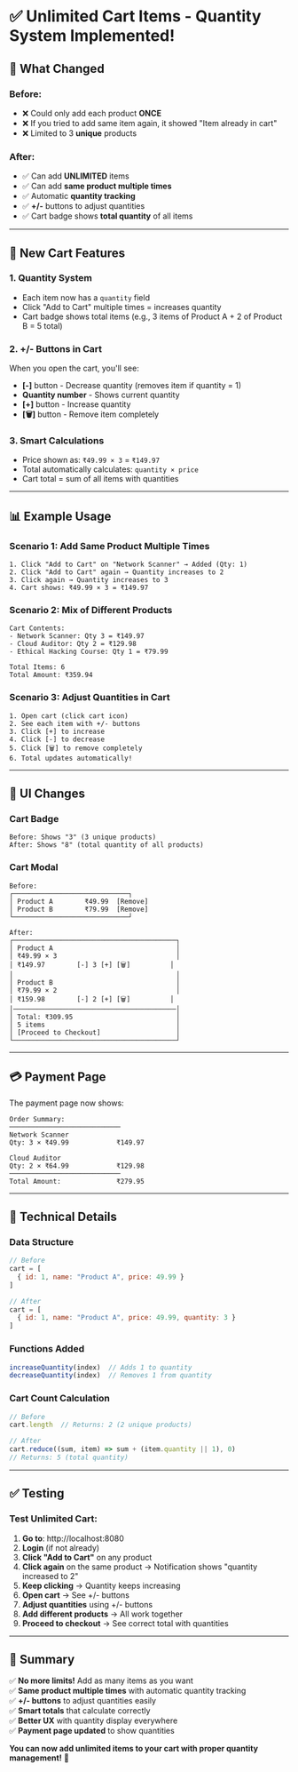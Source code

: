 # ✅ Unlimited Cart Items - Quantity System Implemented!

## 🎯 What Changed

### Before:
- ❌ Could only add each product **ONCE**
- ❌ If you tried to add same item again, it showed "Item already in cart"
- ❌ Limited to 3 **unique** products

### After:
- ✅ Can add **UNLIMITED** items
- ✅ Can add **same product multiple times**
- ✅ Automatic **quantity tracking**
- ✅ **+/-** buttons to adjust quantities
- ✅ Cart badge shows **total quantity** of all items

---

## 🛒 New Cart Features

### 1. **Quantity System**
- Each item now has a `quantity` field
- Click "Add to Cart" multiple times = increases quantity
- Cart badge shows total items (e.g., 3 items of Product A + 2 of Product B = 5 total)

### 2. **+/- Buttons in Cart**
When you open the cart, you'll see:
- **[-]** button - Decrease quantity (removes item if quantity = 1)
- **Quantity number** - Shows current quantity
- **[+]** button - Increase quantity
- **[🗑️]** button - Remove item completely

### 3. **Smart Calculations**
- Price shown as: `₹49.99 × 3` = `₹149.97`
- Total automatically calculates: `quantity × price`
- Cart total = sum of all items with quantities

---

## 📊 Example Usage

### Scenario 1: Add Same Product Multiple Times
```
1. Click "Add to Cart" on "Network Scanner" → Added (Qty: 1)
2. Click "Add to Cart" again → Quantity increases to 2
3. Click again → Quantity increases to 3
4. Cart shows: ₹49.99 × 3 = ₹149.97
```

### Scenario 2: Mix of Different Products
```
Cart Contents:
- Network Scanner: Qty 3 = ₹149.97
- Cloud Auditor: Qty 2 = ₹129.98
- Ethical Hacking Course: Qty 1 = ₹79.99

Total Items: 6
Total Amount: ₹359.94
```

### Scenario 3: Adjust Quantities in Cart
```
1. Open cart (click cart icon)
2. See each item with +/- buttons
3. Click [+] to increase
4. Click [-] to decrease
5. Click [🗑️] to remove completely
6. Total updates automatically!
```

---

## 🎨 UI Changes

### Cart Badge
```
Before: Shows "3" (3 unique products)
After: Shows "8" (total quantity of all products)
```

### Cart Modal
```
Before:
┌─────────────────────────────┐
│ Product A        ₹49.99  [Remove]
│ Product B        ₹79.99  [Remove]
└─────────────────────────────┘

After:
┌─────────────────────────────────────────┐
│ Product A                               │
│ ₹49.99 × 3                              │
│ ₹149.97        [-] 3 [+] [🗑️]          │
│                                         │
│ Product B                               │
│ ₹79.99 × 2                              │
│ ₹159.98        [-] 2 [+] [🗑️]          │
│─────────────────────────────────────────│
│ Total: ₹309.95                          │
│ 5 items                                 │
│ [Proceed to Checkout]                   │
└─────────────────────────────────────────┘
```

---

## 💳 Payment Page

The payment page now shows:
```
Order Summary:
────────────────────────────
Network Scanner
Qty: 3 × ₹49.99            ₹149.97

Cloud Auditor  
Qty: 2 × ₹64.99            ₹129.98
────────────────────────────
Total Amount:              ₹279.95
```

---

## 🔢 Technical Details

### Data Structure
```javascript
// Before
cart = [
  { id: 1, name: "Product A", price: 49.99 }
]

// After
cart = [
  { id: 1, name: "Product A", price: 49.99, quantity: 3 }
]
```

### Functions Added
```javascript
increaseQuantity(index)  // Adds 1 to quantity
decreaseQuantity(index)  // Removes 1 from quantity
```

### Cart Count Calculation
```javascript
// Before
cart.length  // Returns: 2 (2 unique products)

// After
cart.reduce((sum, item) => sum + (item.quantity || 1), 0)
// Returns: 5 (total quantity)
```

---

## ✅ Testing

### Test Unlimited Cart:
1. **Go to**: http://localhost:8080
2. **Login** (if not already)
3. **Click "Add to Cart"** on any product
4. **Click again** on the same product → Notification shows "quantity increased to 2"
5. **Keep clicking** → Quantity keeps increasing
6. **Open cart** → See +/- buttons
7. **Adjust quantities** using +/- buttons
8. **Add different products** → All work together
9. **Proceed to checkout** → See correct total with quantities

---

## 🎉 Summary

✅ **No more limits!** Add as many items as you want  
✅ **Same product multiple times** with automatic quantity tracking  
✅ **+/- buttons** to adjust quantities easily  
✅ **Smart totals** that calculate correctly  
✅ **Better UX** with quantity display everywhere  
✅ **Payment page updated** to show quantities  

**You can now add unlimited items to your cart with proper quantity management!** 🚀
